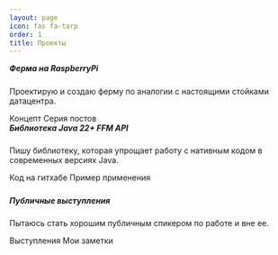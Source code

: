 ```yaml
---
layout: page
icon: fas fa-tarp
order: 1
title: Проекты
---
```



<style>
  #projects #post-list div .post-preview::before {
    content: none;
  }
  #projects h5, #projects .content {
    margin-top: 0 !important;
  }
  #projects a {
    text-decoration: none;
    border-bottom: none;
  }
  #post-list .row+.row {
    margin-top: 1.5rem;
  }
</style>
<div id="projects">
  <div id="post-list" class="container">
    <div class="row">
      <div class="col-sm-6 mb-3 mb-sm-0">
        <div class="card-wrapper card post-preview h-100">
          <div class="card-body">
            <h5 class="card-title">Ферма на RaspberryPi</h5>
            <p class="card-text content">Проектирую и создаю ферму по аналогии с настоящими стойками датацентра.</p>
          </div>
          <div class="card-footer">
            <a href="" class="text-muted card-link">Концепт <i class="fa fa-up-right-from-square fa-xs"></i></a>
            <a href="" class="text-muted card-link">Серия постов <i class="fa fa-up-right-from-square fa-xs"></i></a>
          </div>
        </div>
      </div>
      <div class="col-sm-6 mb-3 mb-sm-0">
        <div class="card-wrapper card post-preview h-100">
          <div class="card-body">
            <h5 class="card-title">Библиотека Java 22+ FFM API</h5>
            <p class="card-text content">Пишу библиотеку, которая упрощает работу с нативным кодом в современных версиях Java.</p>
          </div>
          <div class="card-footer">
            <a href="" class="text-muted card-link">Код на гитхабе <i class="fa fa-up-right-from-square fa-xs"></i></a>
            <a href="" class="text-muted card-link">Пример применения <i class="fa fa-up-right-from-square fa-xs"></i></a>        
          </div>
        </div>
      </div>
    </div>
    <div class="row">
      <div class="col-sm-6 mb-3 mb-sm-0">
        <div class="card-wrapper card post-preview h-100">
          <div class="card-body">
            <h5 class="card-title">Публичные выступления</h5>
            <p class="card-text content">Пытаюсь стать хорошим публичным спикером по работе и вне ее.</p>
          </div>
          <div class="card-footer">
            <a href="" class="text-muted card-link">Выступления <i class="fa fa-up-right-from-square fa-xs"></i></a>
            <a href="" class="text-muted card-link">Мои заметки <i class="fa fa-up-right-from-square fa-xs"></i></a>        
          </div>
        </div>
      </div>  
    </div>
  </div>
</div>
